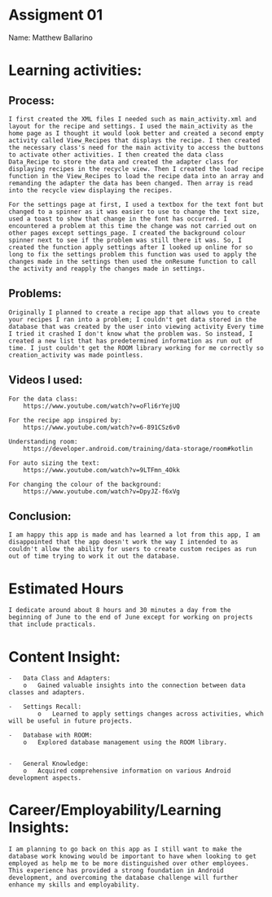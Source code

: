 # Assigment 01
Name: Matthew Ballarino

# Learning activities: 

## Process:
    I first created the XML files I needed such as main_activity.xml and layout for the recipe and settings. I used the main_activity as the home page as I thought it would look better and created a second empty activity called View_Recipes that displays the recipe. I then created the necessary class's need for the main activity to access the buttons to activate other activities. I then created the data class Data_Recipe to store the data and created the adapter class for displaying recipes in the recycle view. Then I created the load recipe function in the View_Recipes to load the recipe data into an array and remanding the adapter the data has been changed. Then array is read into the recycle view displaying the recipes. 

    For the settings page at first, I used a textbox for the text font but changed to a spinner as it was easier to use to change the text size, used a toast to show that change in the font has occurred. I encountered a problem at this time the change was not carried out on other pages except settings_page. I created the background colour spinner next to see if the problem was still there it was. So, I created the function apply settings after I looked up online for so long to fix the settings problem this function was used to apply the changes made in the settings then used the onResume function to call the activity and reapply the changes made in settings. 

## Problems: 
    Originally I planned to create a recipe app that allows you to create your recipes I ran into a problem; I couldn't get data stored in the database that was created by the user into viewing activity Every time I tried it crashed I don't know what the problem was. So instead, I created a new list that has predetermined information as run out of time. I just couldn't get the ROOM library working for me correctly so creation_activity was made pointless.  
## Videos I used: 
    For the data class: 
        https://www.youtube.com/watch?v=oFli6rYejUQ

    For the recipe app inspired by: 
        https://www.youtube.com/watch?v=6-891CSz6v0 

    Understanding room: 
        https://developer.android.com/training/data-storage/room#kotlin 

    For auto sizing the text: 
        https://www.youtube.com/watch?v=9LTFmn_4Okk 

    For changing the colour of the background: 
        https://www.youtube.com/watch?v=DpyJZ-f6xVg 



## Conclusion: 
    I am happy this app is made and has learned a lot from this app, I am disappointed that the app doesn't work the way I intended to as couldn't allow the ability for users to create custom recipes as run out of time trying to work it out the database. 

# Estimated Hours
    I dedicate around about 8 hours and 30 minutes a day from the beginning of June to the end of June except for working on projects that include practicals.

# Content Insight: 
    -	Data Class and Adapters:
        o	Gained valuable insights into the connection between data classes and adapters.

    -	Settings Recall: 	
            o	Learned to apply settings changes across activities, which will be useful in future projects.

    -	Database with ROOM: 
        o	Explored database management using the ROOM library.


    -	General Knowledge: 
        o	Acquired comprehensive information on various Android development aspects.


# Career/Employability/Learning Insights:
    I am planning to go back on this app as I still want to make the database work knowing would be important to have when looking to get employed as help me to be more distinguished over other employees. This experience has provided a strong foundation in Android development, and overcoming the database challenge will further enhance my skills and employability.
